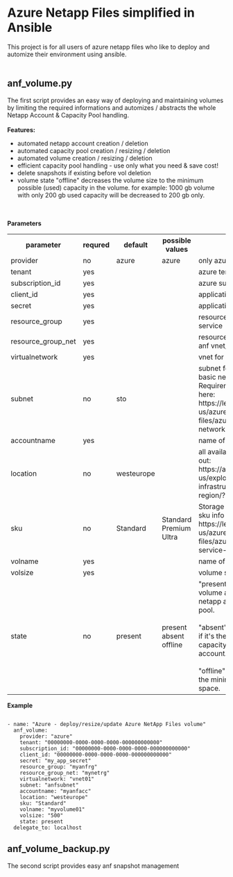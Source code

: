 # Azure Netapp Files simplified in Ansible

This project is for all users of azure netapp files who like to deploy and automize their environment using ansible.
<br><br>
## anf_volume.py
The first script provides an easy way of deploying and maintaining volumes by limiting the required informations and automizes / abstracts the whole Netapp Account & Capacity Pool handling.<br><br>
<b>Features:</b><br>
<div><ul>
  <li>automated netapp account creation / deletion</li>
  <li>automated capacity pool creation / resizing / deletion</li>
  <li>automated volume creation / resizing / deletion</li>
  <li>efficient capacity pool handling - use only what you need & save cost!</li>
  <li>delete snapshots if existing before vol deletion</li>
  <li>volume state "offline" decreases the volume size to the minimum possible (used) capacity in the volume. for example: 1000 gb volume with only 200 gb used capacity will be decreased to 200 gb only.</li>
</ul></div>

<br><br>
<b>Parameters</b>
<table>
  <tr>
    <th>parameter</th>
    <th>requred</th>
    <th>default</th>
    <th>possible values</th>
    <th>description</th>
  </tr>
  <tr>
    <td>provider</td>
    <td>no</td>
    <td>azure</td>
    <td>azure</td>
    <td>only azure support right now.</td>
  </tr>
  <tr>
    <td>tenant</td>
    <td>yes</td>
    <td></td>
    <td></td>
    <td>azure tenenat id</td>
  </tr>
  <tr>
    <td>subscription_id</td>
    <td>yes</td>
    <td></td>
    <td></td>
    <td>azure subscription id</td>
  </tr>
  <tr>
    <td>client_id</td>
    <td>yes</td>
    <td></td>
    <td></td>
    <td>application (client) id</td>
  </tr>
  <tr>
    <td>secret</td>
    <td>yes</td>
    <td></td>
    <td></td>
    <td>application (client) secret</td>
  </tr>
  <tr>
    <td>resource_group</td>
    <td>yes</td>
    <td></td>
    <td></td>
    <td>resource group for your anf service</td>
  </tr>
  <tr>
    <td>resource_group_net</td>
    <td>yes</td>
    <td></td>
    <td></td>
    <td>resource group of the existing anf vnet/subnet</td>
  </tr>
  <tr>
    <td>virtualnetwork</td>
    <td>yes</td>
    <td></td>
    <td></td>
    <td>vnet for anf</td>
  </tr>
  <tr>
    <td>subnet</td>
    <td>no</td>
    <td>sto</td>
    <td></td>
    <td>subnet for anf. Till now only basic networking supported. Requirements can be found here: <link>https://learn.microsoft.com/en-us/azure/azure-netapp-files/azure-netapp-files-network-topologies#subnets</link></td>
  </tr>
  <tr>
    <td>accountname</td>
    <td>yes</td>
    <td></td>
    <td></td>
    <td>name of the netapp account</td>
  </tr>
  <tr>
    <td>location</td>
    <td>no</td>
    <td>westeurope</td>
    <td></td>
    <td>all available anf locations. check out: <link>https://azure.microsoft.com/en-us/explore/global-infrastructure/products-by-region/?products=netapp</link></td>
  </tr>
  <tr>
    <td>sku</td>
    <td>no</td>
    <td>Standard</td>
    <td>Standard<br>Premium<br>Ultra</td>
    <td>Storage Class of the volume. sku info can be found here: <link>https://learn.microsoft.com/en-us/azure/azure-netapp-files/azure-netapp-files-service-levels</link></td>
  </tr>
  <tr>
    <td>volname</td>
    <td>yes</td>
    <td></td>
    <td></td>
    <td>name of the volume</td>
  </tr>
  <tr>
    <td>volsize</td>
    <td>yes</td>
    <td></td>
    <td></td>
    <td>volume size in gb</td>
  </tr>
  <tr>
    <td>state</td>
    <td>no</td>
    <td>present</td>
    <td>present<br>absent<br>offline</td>
    <td>"present" creates or updates a volume and if required the netapp account and capacity pool.<br><br>"absent" deletes a volume and if it's the last one deletes the capacity pool and storage account.<br><br>"offline" shrinks the volume to the minimum possible used space.</td>
  </tr>
</table>

<b>Example</b>
<pre><code>
- name: "Azure - deploy/resize/update Azure NetApp Files volume"
  anf_volume:    
    provider: "azure"
    tenant: "00000000-0000-0000-0000-000000000000"
    subscription_id: "00000000-0000-0000-0000-000000000000"
    client_id: "00000000-0000-0000-0000-000000000000"
    secret: "my_app_secret"
    resource_group: "myanfrg"
    resource_group_net: "mynetrg"
    virtualnetwork: "vnet01"
    subnet: "anfsubnet"
    accountname: "myanfacc"
    location: "westeurope"
    sku: "Standard" 
    volname: "myvolume01"
    volsize: "500"    
    state: present
  delegate_to: localhost
</code></pre>

## anf_volume_backup.py
The second script provides easy anf snapshot management
